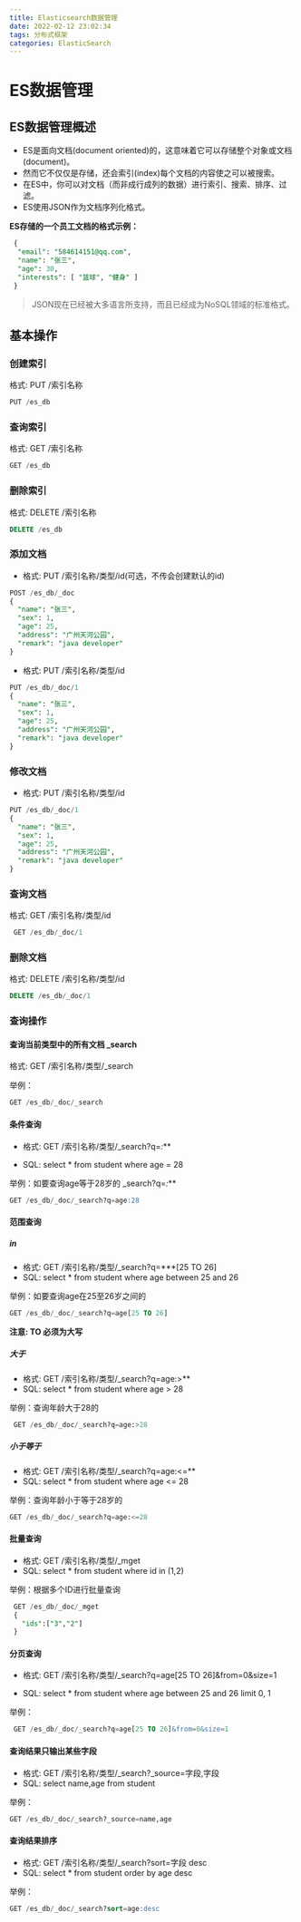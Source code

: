 ```yaml
---
title: Elasticsearch数据管理
date: 2022-02-12 23:02:34
tags: 分布式框架
categories: ElasticSearch
---
```


# ES数据管理 

## ES数据管理概述 

- ES是面向文档(document oriented)的，这意味着它可以存储整个对象或文档 (document)。
- 然而它不仅仅是存储，还会索引(index)每个文档的内容使之可以被搜索。
- 在ES中，你可以对文档（而非成行成列的数据）进行索引、搜索、排序、过滤。
- ES使用JSON作为文档序列化格式。 

**ES存储的一个员工文档的格式示例：** 

```sql
 { 
  "email": "584614151@qq.com",
  "name": "张三", 
  "age": 30,
  "interests": [ "篮球", "健身" ]
 }
```

> JSON现在已经被大多语言所支持，而且已经成为NoSQL领域的标准格式。 

## 基本操作 

### 创建索引 

格式: PUT /索引名称

```sql
PUT /es_db
```

### 查询索引 

格式: GET /索引名称 

```sql
GET /es_db
```

###  删除索引 

格式: DELETE /索引名称

```sql
DELETE /es_db
```

###  添加文档 

- 格式: PUT /索引名称/类型/id(可选，不传会创建默认的id)

```sql
POST /es_db/_doc
{
  "name": "张三",
  "sex": 1,
  "age": 25,
  "address": "广州天河公园",
  "remark": "java developer"
}
```

- 格式: PUT /索引名称/类型/id 

```sql
PUT /es_db/_doc/1
{
  "name": "张三",
  "sex": 1,
  "age": 25,
  "address": "广州天河公园",
  "remark": "java developer"
}
```

### 修改文档 

- 格式: PUT /索引名称/类型/id 

```sql
PUT /es_db/_doc/1
{
  "name": "张三",
  "sex": 1,
  "age": 25,
  "address": "广州天河公园",
  "remark": "java developer"
}
```

### 查询文档 

格式: GET /索引名称/类型/id 

```sql
 GET /es_db/_doc/1
```

### 删除文档 

格式: DELETE /索引名称/类型/id 

```sql
DELETE /es_db/_doc/1
```

###  查询操作 

#### 查询当前类型中的所有文档 _search 

 格式: GET /索引名称/类型/_search 

举例：

```sql
GET /es_db/_doc/_search 
```

#### 	条件查询

- 格式: GET /索引名称/类型/_search?q=*:*** 

- SQL: select * from student where age = 28 

举例：如要查询age等于28岁的 _search?q=*:*** 

```sql
GET /es_db/_doc/_search?q=age:28 
```

#### 范围查询

##### in

- 格式: GET /索引名称/类型/_search?q=***[25 TO 26] 
-  SQL: select * from student where age between 25 and 26 

举例：如要查询age在25至26岁之间的 

```sql
GET /es_db/_doc/_search?q=age[25 TO 26] 
```

**注意: TO 必须为大写** 

##### 大于

-  格式:  GET /索引名称/类型/_search?q=age:>** 
- SQL: select * from student where age > 28

举例：查询年龄大于28的 

```sql
 GET /es_db/_doc/_search?q=age:>28
```

##### 小于等于

- 格式: GET /索引名称/类型/_search?q=age:<=** 
- SQL: select * from student where age <= 28 

举例：查询年龄小于等于28岁的

```sql
GET /es_db/_doc/_search?q=age:<=28
```

#### 批量查询

- 格式: GET /索引名称/类型/_mget 
-  SQL: select * from student where id in (1,2) 

举例：根据多个ID进行批量查询

```sql
 GET /es_db/_doc/_mget
 {
   "ids":["3","2"]
 }
```

#### 分页查询

- 格式: GET /索引名称/类型/_search?q=age[25 TO 26]&from=0&size=1 

- SQL: select * from student where age between 25 and 26 limit 0, 1

举例：

```sql
 GET /es_db/_doc/_search?q=age[25 TO 26]&from=0&size=1
```

#### 查询结果只输出某些字段

- 格式: GET /索引名称/类型/_search?_source=字段,字段
- SQL: select name,age from student 

举例：

```sql
GET /es_db/_doc/_search?_source=name,age
```

#### 查询结果排序

- 格式: GET /索引名称/类型/_search?sort=字段 desc 
- SQL: select * from student order by age desc 

举例：

```sql
GET /es_db/_doc/_search?sort=age:desc
```
